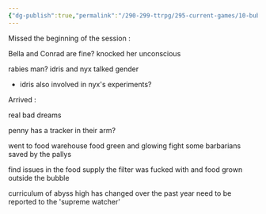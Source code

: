 ```yaml
---
{"dg-publish":true,"permalink":"/290-299-ttrpg/295-current-games/10-bubble-pop/10-04-game-notes-s2/8-missed-session/","dgHomeLink":true,"dgPassFrontmatter":false,"dgShowBacklinks":true,"dgShowLocalGraph":false,"dgShowInlineTitle":true}
---
```



Missed the beginning of the session :

Bella and Conrad are fine?
knocked her unconscious

rabies man?
idris and nyx talked gender
- idris also involved in nyx's experiments?

Arrived :

real bad dreams

penny has a tracker in their arm?

went to food warehouse
	food green and glowing
	fight some barbarians
	saved by the pallys

find issues in the food supply
	the filter was fucked with and food grown outside the bubble

curriculum of abyss high has changed over the past year
need to be reported to the 'supreme watcher'